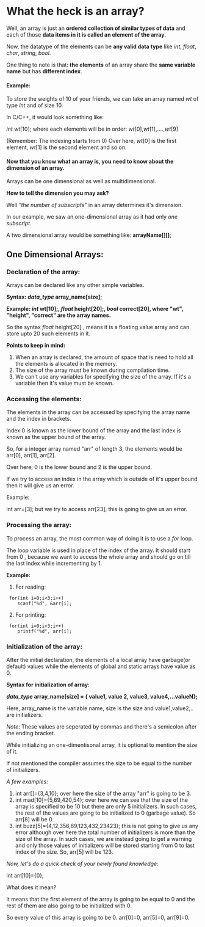 # What the heck is an array?
   Well, an array is just an __ordered  collection of similar types of data__ and each of those __data items in it is called an element of the array__. 
   
   Now, the datatype of the elements can be __any valid data type__ like _int_, _float_, _char_, _string_, _bool_.
   
   One thing to note is that: __the elements__ of an array share the __same variable name__ but has __different index__.
         
   #### Example:
   To store the weights of 10 of your friends, we can take an array named _wt_ of type _int_ and of size 10.
   
   In C/C++, it would look something like:
   
   _int wt_[10];  where each elements will be in order: _wt_[0],_wt_[1],....,_wt_[9]
   
   (Remember: The indexing starts from 0)
        Over here, _wt_[0] is the first element, _wt_[1] is the second element and so on.
    
  #### Now that you know what an array is, you need to know about the dimension of an array. 
    
  
  Arrays can be one dimensional as well as multidimensional. 
  
  __How to tell the dimension you may ask?__ 
  
  Well _"the number of subscripts"_ in an array determines it's dimension.
    
  In our example, we saw an one-dimensional array as it had only _one subscript_.
  
  A two dimensional array would be something like: __arrayName[][]__;
    
    
## One Dimensional Arrays:
   ### Declaration of the array:
   Arrays can be declared like any other simple variables.
   
   __Syntax: _data_type_ array_name[size];__ 
   
   __Example: _int_ wt[10];, _float_ height[20];, _bool_ correct[20], where "wt", "height", "correct" are the array names.__ 
   
   So the syntax _float_ height[20] , means it is a floating value array and can store upto 20 such elements in it.
  
   __Points to keep in mind:__
   
   1) When an array is declared, the amount of space that is need to hold all the elements is allocated in the memory.
   2) The size of the array must be known during compilation time.
   3) We can't use any variables for specifying the size of the array. If it's a variable then it's value must be known.
  ### Accessing the elements:
  The elements in the array can be accessed by specifying the array name and the index in brackets. 
  
  Index 0 is known as the lower bound of the array and the last index is known as the upper bound of the array.
  
  So, for a integer array named "arr" of length 3, the elements would be arr[0], arr[1], arr[2]. 
  
  Over here, 0 is the lower bound and 2 is the upper bound.
  
  If we try to access an index in the array which is outside of it's upper bound then it will give us an error.
  
  Example:
  
  int arr=[3]; but we try to access arr[23], this is going to give us an error.
  
  ### Processing the array:
  To process an array, the most common way of doing it is to use a _for_ loop.
  
  The loop variable is used in place of the index of the array. It should start from 0 , because we want to access the whole array and should go on till the last index while incrementing by 1.
  
   __Example:__
   1) For reading:
   
     for(int i=0;i<3;i++)
        scanf("%d", &arr[i];
   2) For printing:
   
     for(int i=0;i<3;i++)
        printf("%d", arr[i];
  ### Initialization of the array:
  After the initial declaration, the elements of a local array have garbage(or default) values while the elements of global and static arrays have value as 0.
  
  __Syntax for initialization of array__: 
  
  ___data_type_ array_name[size] = { value1, value 2, value3, value4,...valueN};__
  
  Here, array_name is the variable name, size is the size and value1,value2,.. are initializers.
  
  _Note_: These values are seperated by commas and there's a semicolon after the ending bracket.
 
   While initializing an one-dimentisonal array, it is optional to mention the size of it.
   
   If not mentioned the compiler assumes the size to be equal to the number of initializers.
   
   _A few examples:_
   1) int arr[]={3,4,10}; over here the size of the array "arr" is going to be 3.
   2) int mad[10]={5,69,420,54}; over here we can see that the size of the array is specified to be 10 but there are only 5 initializers. In such cases, the rest of the values are going to be initialized to 0 (garbage value). So arr[8] will be 0.
   3) int buzz[5]={4,12,356,69,123,432,23423}; this is not going to give us any error although over here the total number of initializers is more than the size of the array. In such cases, we are instead going to get a warning and only those values of initializers will be stored starting from 0 to last index of the size. So, arr[5] will be 123.
   
   _Now, let's do a quick check of your newly found knowledge:_
   
   int arr[10]={0};
   
   What does it mean? 
   
   It means that the first element of the array is going to be equal to 0 and the rest of them are also going to be initialized with 0. 
   
   So every value of this array is going to be 0. arr[0]=0, arr[5]=0, arr[9]=0.
  
